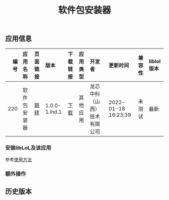 ﻿---
id: 220
title: 软件包安装器
toc: true
weight: 220
---

## 应用信息 
|   编号 | 应用名称   | 页面链接                                       | 版本            | 下载链接                                                                           | 应用类型   | 开发者            | 更新时间                | 兼容性   | liblol版本   |
|-----:|:-------|:-------------------------------------------|:--------------|:-------------------------------------------------------------------------------|:-------|:---------------|:--------------------|:------|:-----------|
|  220 | 软件包安装器 | [跳转](http://app.loongapps.cn/#/detail/220) | 1.0.0-1.lnd.1 | [下载](http://113.24.212.22:8090/upload/file/appinstaller_1.0.0-1.lnd.1_all.deb) | 其他应用   | 龙芯中科（山西）技术有限公司 | 2022-01-18 16:23:39 | 未测试   | 最新         |
### 安装libLoL及该应用 
参考[使用方法](/docs/usage) 
### 额外操作 


## 历史版本 
 